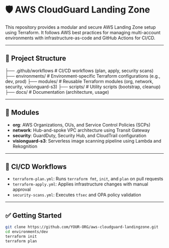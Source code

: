 # 🛡️ AWS CloudGuard Landing Zone

This repository provides a modular and secure AWS Landing Zone setup using Terraform. It follows AWS best practices for managing multi-account environments with infrastructure-as-code and GitHub Actions for CI/CD.

---

## 📁 Project Structure
├── .github/workflows # CI/CD workflows (plan, apply, security scans)
├── environments/ # Environment-specific Terraform configurations (e.g., dev, prod)
├── modules/ # Reusable Terraform modules (org, network, security, visionguard-s3)
├── scripts/ # Utility scripts (bootstrap, cleanup)
├── docs/ # Documentation (architecture, usage)


---

## 🧱 Modules

- **org**: AWS Organizations, OUs, and Service Control Policies (SCPs)
- **network**: Hub-and-spoke VPC architecture using Transit Gateway
- **security**: GuardDuty, Security Hub, and CloudTrail configuration
- **visionguard-s3**: Serverless image scanning pipeline using Lambda and Rekognition

---

## 🚀 CI/CD Workflows

- `terraform-plan.yml`: Runs `terraform fmt`, `init`, and `plan` on pull requests
- `terraform-apply.yml`: Applies infrastructure changes with manual approval
- `security-scans.yml`: Executes `tfsec` and OPA policy validation

---

## ✅ Getting Started

```bash
git clone https://github.com/YOUR-ORG/aws-cloudguard-landingzone.git
cd environments/dev
terraform init
terraform plan
